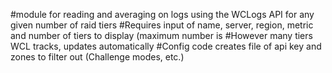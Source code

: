 #module for reading and averaging on logs using the WCLogs API for any given number of raid tiers
#Requires input of name, server, region, metric and number of tiers to display (maximum number is 
#However many tiers WCL tracks, updates automatically
#Config code creates file of api key and zones to filter out (Challenge modes, etc.)
